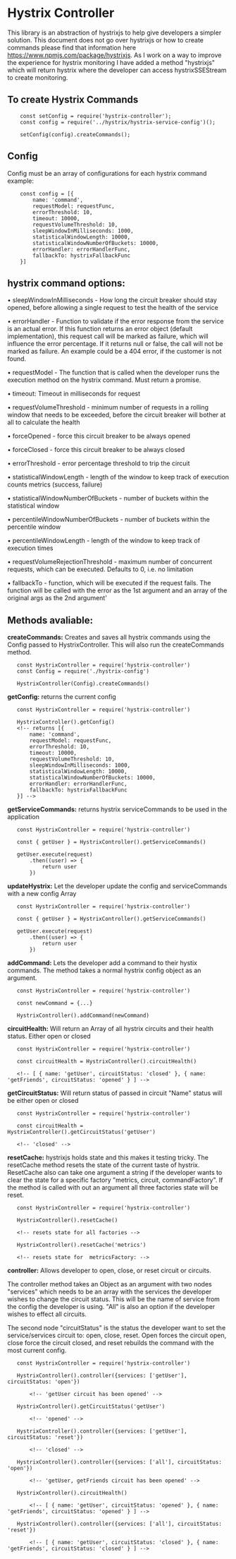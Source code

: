 # Hystrix Controller #
This library is an abstraction of hystrixjs to help give developers a simpler solution. 
This document does not go over hystrixjs or how to create commands please find that information here https://www.npmjs.com/package/hystrixjs. As I work on a way to improve the experience for hystrix monitoring I have added a method "hystrixjs" which will return hystrix where the developer can access hystrixSSEStream to create monitoring.

## To create Hystrix Commands ##

```javascipt
    const setConfig = require('hystrix-controller');
    const config = require('../hystrix/hystrix-service-config')();

    setConfig(config).createCommands();
```
## Config ##

Config must be an array of configurations for each hystrix command
example:
```javascipt
    const config = [{
        name: 'command',
        requestModel: requestFunc,
        errorThreshold: 10,
        timeout: 10000,
        requestVolumeThreshold: 10,
        sleepWindowInMilliseconds: 1000,
        statisticalWindowLength: 10000,
        statisticalWindowNumberOfBuckets: 10000,
        errorHandler: errorHandlerFunc,
        fallbackTo: hystrixFallbackFunc
    }]
```
## hystrix command options: ##

• sleepWindowInMilliseconds - How long the circuit breaker should stay opened, before allowing a single request to test the health of the service

• errorHandler - Function to validate if the error response from the service is an actual error. If this function returns an error object (default implementation), this request call will be marked as failure, which will influence the error percentage. If it returns null or false, the call will not be marked as failure. An example could be a 404 error, if the customer is not found.

• requestModel - The function that is called when the developer runs the execution method on the hystrix command. Must return a promise.

• timeout: Timeout in milliseconds for request

• requestVolumeThreshold - minimum number of requests in a rolling window that needs to be exceeded, before the circuit breaker will bother at all to calculate the health

• forceOpened - force this circuit breaker to be always opened

• forceClosed - force this circuit breaker to be always closed

• errorThreshold - error percentage threshold to trip the circuit

• statisticalWindowLength - length of the window to keep track of execution counts metrics (success, failure)

• statisticalWindowNumberOfBuckets - number of buckets within the statistical window

• percentileWindowNumberOfBuckets - number of buckets within the percentile window

• percentileWindowLength - length of the window to keep track of execution times

• requestVolumeRejectionThreshold - maximum number of concurrent requests, which can be executed. Defaults to 0, i.e. no limitation

• fallbackTo - function, which will be executed if the request fails. The function will be called with the error as the 1st argument and an array of the original args as the 2nd argument'

## Methods avaliable: ##

**createCommands:** Creates and saves all hystrix commands using the Config passed to HystrixController. This will also run the createCommands method.
 ```javascipt
    const HystrixController = require('hystrix-controller')
    const Config = require('./hystrix-config')

    HystrixController(Config).createCommands()
 ```

**getConfig:** returns the current config
 
 ```javascipt
    const HystrixController = require('hystrix-controller')

    HystrixController().getConfig()
    <!-- returns [{
        name: 'command',
        requestModel: requestFunc,
        errorThreshold: 10,
        timeout: 10000,
        requestVolumeThreshold: 10,
        sleepWindowInMilliseconds: 1000,
        statisticalWindowLength: 10000,
        statisticalWindowNumberOfBuckets: 10000,
        errorHandler: errorHandlerFunc,
        fallbackTo: hystrixFallbackFunc
    }] -->
 ```

**getServiceCommands:** returns hystrix serviceCommands to be used in the application 

 ```javascipt
    const HystrixController = require('hystrix-controller')

    const { getUser } = HystrixController().getServiceCommands()

    getUser.execute(request)
        .then((user) => {
            return user
        })
 ```

**updateHystrix:** Let the developer update the config and serviceCommands with a new config Array

 ```javascipt
    const HystrixController = require('hystrix-controller')

    const { getUser } = HystrixController().getServiceCommands()

    getUser.execute(request)
        .then((user) => {
            return user
        })
 ```

 **addCommand:** Lets the developer add a command to their hystix commands. The method takes a normal hystrix config object as an argument.

 ```javascipt
    const HystrixController = require('hystrix-controller')

    const newCommand = {...}
    
    HystrixController().addCommand(newCommand)
 ```

**circuitHealth:** Will return an Array of all hystrix circuits and their health status. Either open or closed

 ```javascipt
    const HystrixController = require('hystrix-controller')

    const circuitHealth = HystrixController().circuitHealth()
    
    <!-- [ { name: 'getUser', circuitStatus: 'closed' }, { name: 'getFriends', circuitStatus: 'opened' } ] -->
 ```

**getCircuitStatus:** Will return status of passed in circuit "Name" status will be either open or closed

 ```javascipt
    const HystrixController = require('hystrix-controller')

    const circuitHealth = HystrixController().getCircuitStatus('getUser')
    
    <!-- 'closed' -->
 ```

**resetCache:** hystrixjs holds state and this makes it testing tricky. The resetCache method resets the state of the current taste of hystrix. ResetCache also can take one argument a string if the developer wants to clear the state for a specific factory "metrics, circuit, commandFactory". If the method is called with out an argument all three factories state will be reset.

 ```javascipt
    const HystrixController = require('hystrix-controller')

    HystrixController().resetCache()

    <!-- resets state for all factories -->

    HystrixController().resetCache('metrics')

    <!-- resets state for  metricsFactory: -->
 ```


**controller:** Allows developer to open, close, or reset circuit or circuits. 

The controller method takes an Object as an argument with two nodes "services" which needs to be an array with the services the developer wishes to change the circuit status. This will be the name of service from the config the developer is using. "All" is also an option if the developer wishes to effect all circuits. 

The second node "circuitStatus" is the status the developer want to set the service/services circuit to: open, close, reset. Open forces the circuit open, close force the circuit closed, and reset rebuilds the command with the most current config.


 ```javascipt
    const HystrixController = require('hystrix-controller')

    HystrixController().controller({services: ['getUser'], circuitStatus: 'open'})
        
        <!-- 'getUser circuit has been opened' -->
    
    HystrixController().getCircuitStatus('getUser') 

        <!-- 'opened' -->

    HystrixController().controller({services: ['getUser'], circuitStatus: 'reset'})

        <!-- 'closed' -->

    HystrixController().controller({services: ['all'], circuitStatus: 'open'})
        
        <!-- 'getUser, getFriends circuit has been opened' -->

    HystrixController().circuitHealth()

        <!-- [ { name: 'getUser', circuitStatus: 'opened' }, { name: 'getFriends', circuitStatus: 'opened' } ] -->

    HystrixController().controller({services: ['all'], circuitStatus: 'reset'})

        <!-- [ { name: 'getUser', circuitStatus: 'closed' }, { name: 'getFriends', circuitStatus: 'closed' } ] -->
     
 ```